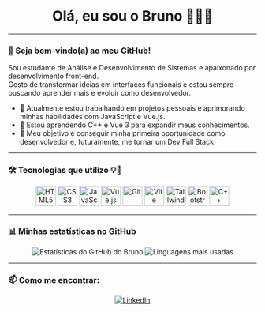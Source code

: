 <h1 align="center">Olá, eu sou o Bruno 👨‍💻✨</h1>

---

### 👋 Seja bem-vindo(a) ao meu GitHub!

Sou estudante de Análise e Desenvolvimento de Sistemas e apaixonado por desenvolvimento front-end.  
Gosto de transformar ideias em interfaces funcionais e estou sempre buscando aprender mais e evoluir como desenvolvedor.

- 🌱 Atualmente estou trabalhando em projetos pessoais e aprimorando minhas habilidades com JavaScript e Vue.js.
- 🚀 Estou aprendendo C++ e Vue 3 para expandir meus conhecimentos.
- 🎯 Meu objetivo é conseguir minha primeira oportunidade como desenvolvedor e, futuramente, me tornar um Dev Full Stack.

---

### 🛠️ Tecnologias que utilizo 💡🚀

<p align="center">
  <img src="https://cdn.jsdelivr.net/gh/devicons/devicon/icons/html5/html5-original.svg" width="40" alt="HTML5"/>
  <img src="https://cdn.jsdelivr.net/gh/devicons/devicon/icons/css3/css3-original.svg" width="40" alt="CSS3"/>
  <img src="https://cdn.jsdelivr.net/gh/devicons/devicon/icons/javascript/javascript-original.svg" width="40" alt="JavaScript"/>
  <img src="https://cdn.jsdelivr.net/gh/devicons/devicon/icons/vuejs/vuejs-original.svg" width="40" alt="Vue.js"/>
  <img src="https://cdn.jsdelivr.net/gh/devicons/devicon/icons/git/git-original.svg" width="40" alt="Git"/>
  <img src="https://cdn.jsdelivr.net/gh/devicons/devicon/icons/vite/vite-original.svg" width="40" alt="Vite"/>
  <img src="https://cdn.jsdelivr.net/gh/devicons/devicon/icons/tailwindcss/tailwindcss-plain.svg" width="40" alt="Tailwind"/>
  <img src="https://cdn.jsdelivr.net/gh/devicons/devicon/icons/bootstrap/bootstrap-original.svg" width="40" alt="Bootstrap"/>
  <img src="https://cdn.jsdelivr.net/gh/devicons/devicon/icons/cplusplus/cplusplus-original.svg" width="40" alt="C++"/>
</p>

---

### 📊 Minhas estatísticas no GitHub

<p align="center">
  <img src="https://github-readme-stats.vercel.app/api?username=BrunoConceica0&show_icons=true&theme=radical" alt="Estatísticas do GitHub do Bruno" />
  <img src="https://github-readme-stats.vercel.app/api/top-langs/?username=BrunoConceica0&layout=compact&theme=radical" alt="Linguagens mais usadas" />
</p>

---

### 📫 Como me encontrar:

<p align="center">
  <a href="https://www.linkedin.com/in/brunocds97/" target="_blank "><img src="https://img.shields.io/badge/LinkedIn-blue?logo=linkedin&style=for-the-badge" alt="LinkedIn"/></a>
</p>

